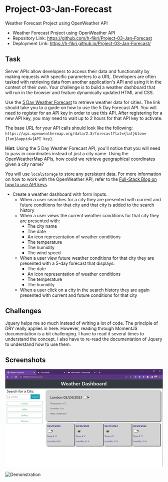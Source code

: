 # Project-03-Jan-Forecast

Weather Forecast Project using OpenWeather API

- Weather Forecast Project using OpenWeather API
- Repository Link: https://github.com/h-fikri/Project-03-Jan-Forecast
- Deployment Link: https://h-fikri.github.io/Project-03-Jan-Forecast/

## Task

Server APIs allow developers to access their data and functionality by making requests with specific parameters to a URL. Developers are often tasked with retrieving data from another application's API and using it in the context of their own. Your challenge is to build a weather dashboard that will run in the browser and feature dynamically updated HTML and CSS.

Use the [5 Day Weather Forecast](https://openweathermap.org/forecast5) to retrieve weather data for cities. The link should take you to a guide on how to use the 5 Day Forecast API. You will need to register for an API key in order to use this API. After registering for a new API key, you may need to wait up to 2 hours for that API key to activate.

The base URL for your API calls should look like the following: `https://api.openweathermap.org/data/2.5/forecast?lat={lat}&lon={lon}&appid={API key}`.

**Hint**: Using the 5 Day Weather Forecast API, you'll notice that you will need to pass in coordinates instead of just a city name. Using the OpenWeatherMap APIs, how could we retrieve geographical coordinates given a city name?

You will use `localStorage` to store any persistent data. For more information on how to work with the OpenWeather API, refer to the [Full-Stack Blog on how to use API keys](https://coding-boot-camp.github.io/full-stack/apis/how-to-use-api-keys).

- Create a weather dashboard with form inputs.
  - When a user searches for a city they are presented with current and future conditions for that city and that city is added to the search history
  - When a user views the current weather conditions for that city they are presented with:
    - The city name
    - The date
    - An icon representation of weather conditions
    - The temperature
    - The humidity
    - The wind speed
  - When a user view future weather conditions for that city they are presented with a 5-day forecast that displays:
    - The date
    - An icon representation of weather conditions
    - The temperature
    - The humidity
  - When a user click on a city in the search history they are again presented with current and future conditions for that city

## Challenges

Jquery helps me so much instead of writing a lot of code. The principle of DRY really applies in here. However, reading through MomentJS documentation is a bit challenging. I have to read it several times to understand the concept. I also have to re-read the documentation of Jquery to understand how to use them.

## Screenshots

![Screenshot](./assets/Screenshot.jpg)

![Demonstration](./assets/Demo_Planner.gif)

